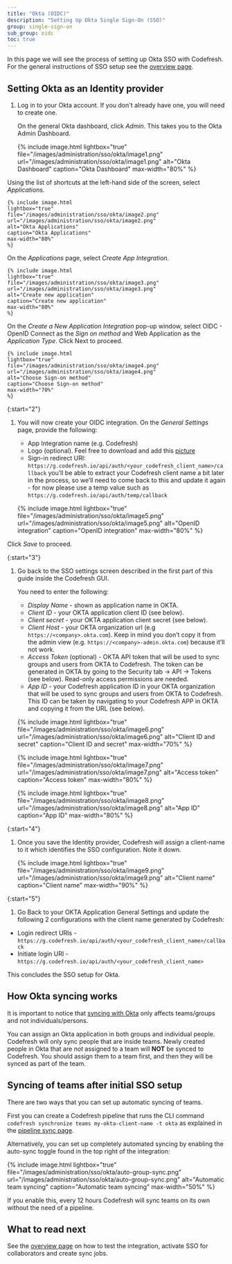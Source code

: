 ```yaml
---
title: "Okta (OIDC)"
description: "Setting Up Okta Single Sign-On (SSO)"
group: single-sign-on
sub_group: oidc
toc: true
---
```


In this page we will see the process of setting up Okta SSO with Codefresh. For the general instructions of SSO setup
see the [overview page]({{site.baseurl}}/docs/single-sign-on/oidc/).

## Setting Okta as an Identity provider

1. Log in to your Okta account. If you don't already have one, you will need to create one.

    On the general Okta dashboard, click *Admin*. This takes you to the Okta Admin Dashboard.

    {% include image.html
    lightbox="true"
    file="/images/administration/sso/okta/image1.png" 
    url="/images/administration/sso/okta/image1.png"
    alt="Okta Dashboard"
    caption="Okta Dashboard"
    max-width="80%"
    %}

Using the list of shortcuts at the left-hand side of the screen, select *Applications*.

    {% include image.html
    lightbox="true"
    file="/images/administration/sso/okta/image2.png" 
    url="/images/administration/sso/okta/image2.png"
    alt="Okta Applications"
    caption="Okta Applications"
    max-width="80%"
    %}

On the *Applications* page, select *Create App Integration*.

    {% include image.html
    lightbox="true"
    file="/images/administration/sso/okta/image3.png"
    url="/images/administration/sso/okta/image3.png"
    alt="Create new application"
    caption="Create new application"
    max-width="80%"
    %}

On the *Create a New Application Integration* pop-up window, select OIDC - OpenID Connect as the *Sign on method* and Web Application as the *Application Type*. Click Next to proceed.

    {% include image.html
    lightbox="true"
    file="/images/administration/sso/okta/image4.png"
    url="/images/administration/sso/okta/image4.png"
    alt="Choose Sign-on method"
    caption="Choose Sign-on method"
    max-width="70%"
    %}

{:start="2"}
1. You will now create your OIDC integration. On the *General Settings* page, provide the following:

    * App Integration name (e.g. Codefresh)
    * Logo (optional). Feel free to download and add this [picture]({{site.baseurl}}/images/administration/sso/okta/codefresh-logo.png)
    * Sign-in redirect URI: `https://g.codefresh.io/api/auth/<your_codefresh_client_name>/callback` you’ll be able to extract your Codefresh client name a bit later in the process, so we’ll need to come back to this and update it again - for now please use a temp value such as `https://g.codefresh.io/api/auth/temp/callback`


    {% include image.html
    lightbox="true"
    file="/images/administration/sso/okta/image5.png"
    url="/images/administration/sso/okta/image5.png"
    alt="OpenID integration"
    caption="OpenID integration"
    max-width="80%"
    %}

Click *Save* to proceed.

{:start="3"}
1. Go back to the SSO settings screen described in the first part of this guide inside the Codefresh GUI.

    You need to enter the following:

    * *Display Name* - shown as application name in OKTA.
    * *Client ID* - your OKTA application client ID (see below).
    * *Client secret* - your OKTA application client secret (see below).
    * *Client Host* - your OKTA organization url (e.g `https://<company>.okta.com`). Keep in mind you don’t copy it from the admin view (e.g. `https://<company>-admin.okta.com`) because it’ll not work.
    * *Access Token* (optional) - OKTA API token that will be used to sync groups and users from OKTA to Codefresh. The token can be generated in OKTA by going to the Security tab -> API -> Tokens (see below). Read-only access permissions are needed.
    * *App ID* - your Codefresh application ID in your OKTA organization that will be used to sync groups and users from OKTA to Codefresh. This ID can be taken by navigating to your Codefresh APP in OKTA and copying it from the URL (see below).

    {% include image.html
    lightbox="true"
    file="/images/administration/sso/okta/image6.png"
    url="/images/administration/sso/okta/image6.png"
    alt="Client ID and secret"
    caption="Client ID and secret"
    max-width="70%"
    %}

    {% include image.html
    lightbox="true"
    file="/images/administration/sso/okta/image7.png"
    url="/images/administration/sso/okta/image7.png"
    alt="Access token"
    caption="Access token"
    max-width="80%"
    %}

    {% include image.html
    lightbox="true"
    file="/images/administration/sso/okta/image8.png"
    url="/images/administration/sso/okta/image8.png"
    alt="App ID"
    caption="App ID"
    max-width="80%"
    %}

{:start="4"}
1. Once you save the Identity provider, Codefresh will assign a client-name to it which identifies the SSO configuration.
Note it down.

    {% include image.html
    lightbox="true"
    file="/images/administration/sso/okta/image9.png"
    url="/images/administration/sso/okta/image9.png"
    alt="Client name"
    caption="Client name"
    max-width="90%"
    %}

{:start="5"}
1. Go Back to your OKTA Application General Settings and update the following 2 configurations with the client name generated by Codefresh:

* Login redirect URIs - `https://g.codefresh.io/api/auth/<your_codefresh_client_name>/callback`
* Initiate login URI - `https://g.codefresh.io/api/auth/<your_codefresh_client_name>`

This concludes the SSO setup for Okta.

## How Okta syncing works

It is important to notice that [syncing with Okta]({{site.baseurl}}/docs/single-sign-on/oidc/#syncing-of-teams-after-initial-sso-setup)
only affects teams/groups and not individuals/persons.

You can assign an Okta application in both groups and individual people. Codefresh will only sync people that are inside teams. Newly created people in Okta that are *not* assigned to a team will **NOT** be synced to Codefresh. You should assign them to a team first, and then they will be synced as part of the team.

## Syncing of teams after initial SSO setup

There are two ways that you can set up automatic syncing of teams.

First you can create a Codefresh pipeline that runs the CLI command `codefresh synchronize teams my-okta-client-name -t okta` as explained in the [pipeline sync page]({{site.baseurl}}/docs/single-sign-on/oidc/#syncing-of-teams-after-initial-sso-setup).

Alternatively, you can set up completely automated syncing by enabling the auto-sync toggle found in the top right of the integration:

{% include image.html
lightbox="true"
file="/images/administration/sso/okta/auto-group-sync.png"
url="/images/administration/sso/okta/auto-group-sync.png"
alt="Automatic team syncing"
caption="Automatic team syncing"
max-width="50%"
%}

If you enable this, every 12 hours Codefresh will sync teams on its own without the need of a pipeline.

## What to read next

See the [overview page]({{site.baseurl}}/docs/single-sign-on/oidc/#testing-your-identity-provider) on how to test the integration, activate SSO for collaborators and create sync jobs.
